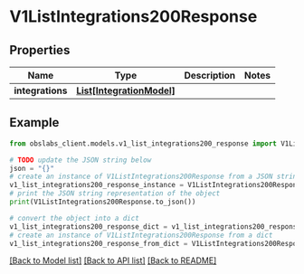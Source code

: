 # V1ListIntegrations200Response


## Properties

Name | Type | Description | Notes
------------ | ------------- | ------------- | -------------
**integrations** | [**List[IntegrationModel]**](IntegrationModel.md) |  | 

## Example

```python
from obslabs_client.models.v1_list_integrations200_response import V1ListIntegrations200Response

# TODO update the JSON string below
json = "{}"
# create an instance of V1ListIntegrations200Response from a JSON string
v1_list_integrations200_response_instance = V1ListIntegrations200Response.from_json(json)
# print the JSON string representation of the object
print(V1ListIntegrations200Response.to_json())

# convert the object into a dict
v1_list_integrations200_response_dict = v1_list_integrations200_response_instance.to_dict()
# create an instance of V1ListIntegrations200Response from a dict
v1_list_integrations200_response_from_dict = V1ListIntegrations200Response.from_dict(v1_list_integrations200_response_dict)
```
[[Back to Model list]](../README.md#documentation-for-models) [[Back to API list]](../README.md#documentation-for-api-endpoints) [[Back to README]](../README.md)


